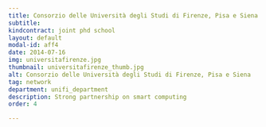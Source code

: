 ```yaml
---
title: Consorzio delle Università degli Studi di Firenze, Pisa e Siena
subtitle: 
kindcontract: joint phd school
layout: default
modal-id: aff4
date: 2014-07-16
img: universitafirenze.jpg 
thumbnail: universitafirenze_thumb.jpg
alt: Consorzio delle Università degli Studi di Firenze, Pisa e Siena
tag: network
department: unifi_department
description: Strong partnership on smart computing
order: 4

---
```

